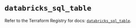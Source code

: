 # `databricks_sql_table`

Refer to the Terraform Registry for docs: [`databricks_sql_table`](https://registry.terraform.io/providers/databricks/databricks/1.79.1/docs/resources/sql_table).
